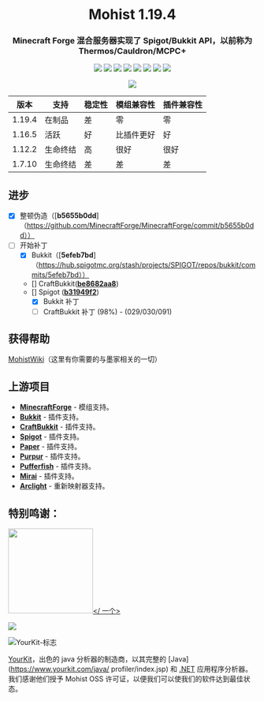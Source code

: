<div align="center">
  <h1>Mohist 1.19.4</h1>

### Minecraft Forge 混合服务器实现了 Spigot/Bukkit API，以前称为 Thermos/Cauldron/MCPC+

[![](https://img.shields.io/jenkins/build?jobUrl=https%3A%2F%2Fci.codemc.io%2Fjob%2FMohistMC%2Fjob%2FMohist-1.19.4)](https://ci.codemc.io/job/MohistMC/job/Mohist-1.19.4)
[![](https://img.shields.io/github/stars/MohistMC/Mohist.svg?label=Stars&logo=github)](https://github.com/MohistMC/Mohist/stargazers)
[![](https://img.shields.io/badge/Forge-1.19.4--45.0.40-brightgreen.svg?colorB=26303d&logo=Conda-Forge)](https://files.minecraftforge.net/net/minecraftforge/forge/index_1.19.4.html)
[![](https://img.shields.io/badge/jdk-17.0.5+8-brightgreen.svg?colorB=469C00&logo=java)](https://adoptium.net/temurin/releases/?version=17)
[![](https://img.shields.io/badge/Gradle-7.5.1-brightgreen.svg?colorB=469C00&logo=gradle)](https://docs.gradle.org/7.5.1/release-notes.html)
[![](https://img.shields.io/bstats/servers/6762?label=bStats)](https://bstats.org/plugin/server-implementation/Mohist/6762)
[![](https://badges.crowdin.net/mohist/localized.svg)](https://crowdin.com/project/mohist)
[![](https://img.shields.io/discord/311256119005937665.svg?color=%237289da&label=Discord&logo=discord&logoColor=%237289da)](https://discord.gg/mohistmc)

[![](https://bstats.org/signatures/server-implementation/Mohist.svg)](https://bstats.org/plugin/server-implementation/Mohist/6762)
</div>

| 版本 | 支持 | 稳定性 | 模组兼容性 | 插件兼容性 |
|---------|-------------|-----------|---------------------|----------------------|
| 1.19.4  |在制品 | 差| 零 | 零 |
| 1.16.5 | 活跃| 好 | 比插件更好 | 好 |
| 1.12.2 | 生命终结 | 高 | 很好 | 很好 |
| 1.7.10 | 生命终结 | 差| 差| 差|
进步
------

- [x] 整顿伪造（[**b5655b0dd**]（https://github.com/MinecraftForge/MinecraftForge/commit/b5655b0dd））
- [ ] 开始补丁
   * [x] Bukkit（[**5efeb7bd**]（https://hub.spigotmc.org/stash/projects/SPIGOT/repos/bukkit/commits/5efeb7bd））
   * [] CraftBukkit([**be8682aa8**](https://hub.spigotmc.org/stash/projects/SPIGOT/repos/craftbukkit/commits/be8682aa8))
   * [] Spigot ([**b31949f2**](https://hub.spigotmc.org/stash/projects/SPIGOT/repos/spigot/commits/b31949f2))
     * [x] Bukkit 补丁
     * [ ] CraftBukkit 补丁 (98%) - (029/030/091)

获得帮助
------

   [MohistWiki](https://wiki.mohistmc.com/)（这里有你需要的与墨家相关的一切）

上游项目
------
* [**MinecraftForge**](https://github.com/MinecraftForge/MinecraftForge.git) - 模组支持。
* [**Bukkit**](https://hub.spigotmc.org/stash/scm/spigot/bukkit.git) - 插件支持。
* [**CraftBukkit**](https://hub.spigotmc.org/stash/scm/spigot/craftbukkit.git) - 插件支持。
* [**Spigot**](https://hub.spigotmc.org/stash/scm/spigot/spigot.git) - 插件支持。
* [**Paper**](https://github.com/PaperMC/Paper.git) - 插件支持。
* [**Purpur**](https://github.com/PurpurMC/Purpur.git) - 插件支持。
* [**Pufferfish**](https://github.com/pufferfish-gg/Pufferfish.git) - 插件支持。
* [**Mirai**](https://github.com/etil2jz/Mirai.git) - 插件支持。
* [**Arclight**](https://github.com/IzzelAliz/Arclight.git) - 重新映射器支持。

特别鸣谢：
--------------
<a href="https://ci.codemc.io/"><img src="https://i.loli.net/2020/03/11/YNicj3PLkU5BZJT.png" width="172"></ 一个>

<a href="https://www.bisecthosting.com/mohistmc"><img src="https://www.bisecthosting.com/partners/custom-banners/118608b8-6e45-4301-b244-41934cdac6d1.png "></a>

![YourKit-标志](https://www.yourkit.com/images/yklogo.png)

[YourKit](http://www.yourkit.com/)，出色的 java 分析器的制造商，以其完整的 [Java](https://www.yourkit.com/java/ profiler/index.jsp) 和 [.NET](https://www.yourkit.com/.net/profiler/index.jsp) 应用程序分析器。 我们感谢他们授予 Mohist OSS 许可证，以便我们可以使我们的软件达到最佳状态。
